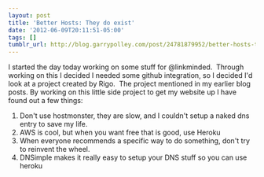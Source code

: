 ```yaml
---
layout: post
title: 'Better Hosts: They do exist'
date: '2012-06-09T20:11:51-05:00'
tags: []
tumblr_url: http://blog.garrypolley.com/post/24781879952/better-hosts-they-do-exist
---
```

I started the day today working on some stuff for @linkminded.  Through working on this I decided I needed some github integration, so I decided I'd look at a project created by Rigo.  The project mentioned in my earlier blog posts.
By working on this little side project to get my website up I have found out a few things:

1. Don't use hostmonster, they are slow, and I couldn't setup a naked dns entry to save my life.
2. AWS is cool, but when you want free that is good, use Heroku
3. When everyone recommends a specific way to do something, don't try to reinvent the wheel.  
4. DNSimple makes it really easy to setup your DNS stuff so you can use heroku
